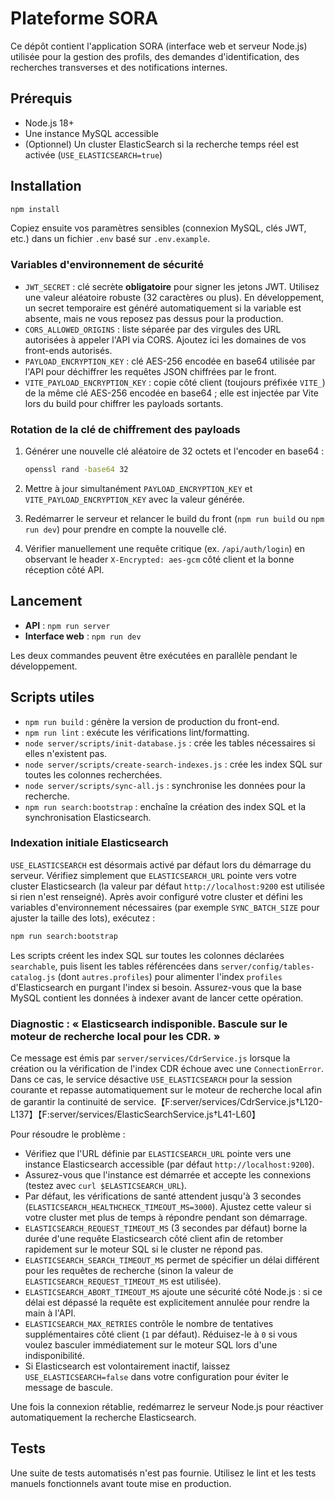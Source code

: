 # Plateforme SORA

Ce dépôt contient l'application SORA (interface web et serveur Node.js) utilisée pour la gestion des profils, des demandes d'identification, des recherches transverses et des notifications internes.

## Prérequis

- Node.js 18+
- Une instance MySQL accessible
- (Optionnel) Un cluster ElasticSearch si la recherche temps réel est activée (`USE_ELASTICSEARCH=true`)

## Installation

```bash
npm install
```

Copiez ensuite vos paramètres sensibles (connexion MySQL, clés JWT, etc.) dans un fichier `.env` basé sur `.env.example`.

### Variables d'environnement de sécurité

- `JWT_SECRET` : clé secrète **obligatoire** pour signer les jetons JWT. Utilisez une valeur aléatoire robuste (32 caractères ou plus). En développement, un secret temporaire est généré automatiquement si la variable est absente, mais ne vous reposez pas dessus pour la production.
- `CORS_ALLOWED_ORIGINS` : liste séparée par des virgules des URL autorisées à appeler l'API via CORS. Ajoutez ici les domaines de vos front-ends autorisés.
- `PAYLOAD_ENCRYPTION_KEY` : clé AES-256 encodée en base64 utilisée par l'API pour déchiffrer les requêtes JSON chiffrées par le front.
- `VITE_PAYLOAD_ENCRYPTION_KEY` : copie côté client (toujours préfixée `VITE_`) de la même clé AES-256 encodée en base64 ; elle est injectée par Vite lors du build pour chiffrer les payloads sortants.

### Rotation de la clé de chiffrement des payloads

1. Générer une nouvelle clé aléatoire de 32 octets et l'encoder en base64 :

   ```bash
   openssl rand -base64 32
   ```

2. Mettre à jour simultanément `PAYLOAD_ENCRYPTION_KEY` et `VITE_PAYLOAD_ENCRYPTION_KEY` avec la valeur générée.
3. Redémarrer le serveur et relancer le build du front (`npm run build` ou `npm run dev`) pour prendre en compte la nouvelle clé.
4. Vérifier manuellement une requête critique (ex. `/api/auth/login`) en observant le header `X-Encrypted: aes-gcm` côté client et la bonne réception côté API.

## Lancement

- **API** : `npm run server`
- **Interface web** : `npm run dev`

Les deux commandes peuvent être exécutées en parallèle pendant le développement.

## Scripts utiles

- `npm run build` : génère la version de production du front-end.
- `npm run lint` : exécute les vérifications lint/formatting.
- `node server/scripts/init-database.js` : crée les tables nécessaires si elles n'existent pas.
- `node server/scripts/create-search-indexes.js` : crée les index SQL sur toutes les colonnes recherchées.
- `node server/scripts/sync-all.js` : synchronise les données pour la recherche.
- `npm run search:bootstrap` : enchaîne la création des index SQL et la synchronisation Elasticsearch.

### Indexation initiale Elasticsearch

`USE_ELASTICSEARCH` est désormais activé par défaut lors du démarrage du serveur. Vérifiez simplement que `ELASTICSEARCH_URL` pointe vers votre cluster Elasticsearch (la valeur par défaut `http://localhost:9200` est utilisée si rien n'est renseigné). Après avoir configuré votre cluster et défini les variables d'environnement nécessaires (par exemple `SYNC_BATCH_SIZE` pour ajuster la taille des lots), exécutez :

```bash
npm run search:bootstrap
```

Les scripts créent les index SQL sur toutes les colonnes déclarées `searchable`, puis lisent les tables référencées dans `server/config/tables-catalog.js` (dont `autres.profiles`) pour alimenter l'index `profiles` d'Elasticsearch en purgant l'index si besoin. Assurez-vous que la base MySQL contient les données à indexer avant de lancer cette opération.

### Diagnostic : « Elasticsearch indisponible. Bascule sur le moteur de recherche local pour les CDR. »

Ce message est émis par `server/services/CdrService.js` lorsque la création ou la vérification de l'index CDR échoue avec une `ConnectionError`. Dans ce cas, le service désactive `USE_ELASTICSEARCH` pour la session courante et repasse automatiquement sur le moteur de recherche local afin de garantir la continuité de service.【F:server/services/CdrService.js†L120-L137】【F:server/services/ElasticSearchService.js†L41-L60】

Pour résoudre le problème :

- Vérifiez que l'URL définie par `ELASTICSEARCH_URL` pointe vers une instance Elasticsearch accessible (par défaut `http://localhost:9200`).
- Assurez-vous que l'instance est démarrée et accepte les connexions (testez avec `curl $ELASTICSEARCH_URL`).
- Par défaut, les vérifications de santé attendent jusqu'à 3 secondes (`ELASTICSEARCH_HEALTHCHECK_TIMEOUT_MS=3000`).
  Ajustez cette valeur si votre cluster met plus de temps à répondre pendant son démarrage.
- `ELASTICSEARCH_REQUEST_TIMEOUT_MS` (3 secondes par défaut) borne la durée d'une requête Elasticsearch côté client afin
  de retomber rapidement sur le moteur SQL si le cluster ne répond pas.
- `ELASTICSEARCH_SEARCH_TIMEOUT_MS` permet de spécifier un délai différent pour les requêtes de recherche (sinon la valeur
  de `ELASTICSEARCH_REQUEST_TIMEOUT_MS` est utilisée).
- `ELASTICSEARCH_ABORT_TIMEOUT_MS` ajoute une sécurité côté Node.js : si ce délai est dépassé la requête est explicitement
  annulée pour rendre la main à l'API.
- `ELASTICSEARCH_MAX_RETRIES` contrôle le nombre de tentatives supplémentaires côté client (`1` par défaut). Réduisez-le
  à `0` si vous voulez basculer immédiatement sur le moteur SQL lors d'une indisponibilité.
- Si Elasticsearch est volontairement inactif, laissez `USE_ELASTICSEARCH=false` dans votre configuration pour éviter le message de bascule.

Une fois la connexion rétablie, redémarrez le serveur Node.js pour réactiver automatiquement la recherche Elasticsearch.

## Tests

Une suite de tests automatisés n'est pas fournie. Utilisez le lint et les tests manuels fonctionnels avant toute mise en production.
